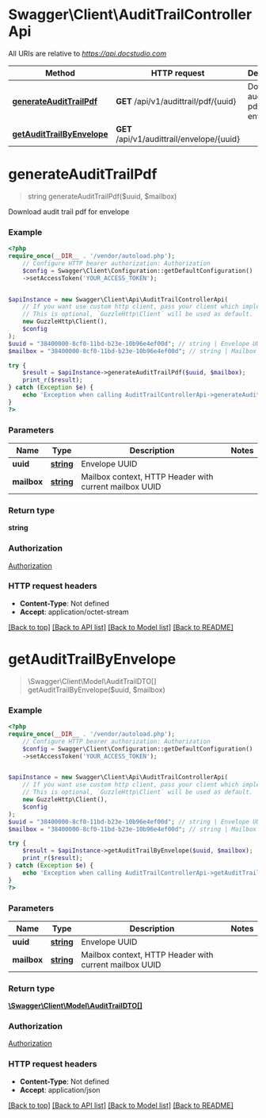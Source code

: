 # Swagger\Client\AuditTrailControllerApi

All URIs are relative to *https://api.docstudio.com*

Method | HTTP request | Description
------------- | ------------- | -------------
[**generateAuditTrailPdf**](AuditTrailControllerApi.md#generateaudittrailpdf) | **GET** /api/v1/audittrail/pdf/{uuid} | Download audit trail pdf for envelope
[**getAuditTrailByEnvelope**](AuditTrailControllerApi.md#getaudittrailbyenvelope) | **GET** /api/v1/audittrail/envelope/{uuid} | 

# **generateAuditTrailPdf**
> string generateAuditTrailPdf($uuid, $mailbox)

Download audit trail pdf for envelope

### Example
```php
<?php
require_once(__DIR__ . '/vendor/autoload.php');
    // Configure HTTP bearer authorization: Authorization
    $config = Swagger\Client\Configuration::getDefaultConfiguration()
    ->setAccessToken('YOUR_ACCESS_TOKEN');


$apiInstance = new Swagger\Client\Api\AuditTrailControllerApi(
    // If you want use custom http client, pass your client which implements `GuzzleHttp\ClientInterface`.
    // This is optional, `GuzzleHttp\Client` will be used as default.
    new GuzzleHttp\Client(),
    $config
);
$uuid = "38400000-8cf0-11bd-b23e-10b96e4ef00d"; // string | Envelope UUID
$mailbox = "38400000-8cf0-11bd-b23e-10b96e4ef00d"; // string | Mailbox context, HTTP Header with current mailbox UUID

try {
    $result = $apiInstance->generateAuditTrailPdf($uuid, $mailbox);
    print_r($result);
} catch (Exception $e) {
    echo 'Exception when calling AuditTrailControllerApi->generateAuditTrailPdf: ', $e->getMessage(), PHP_EOL;
}
?>
```

### Parameters

Name | Type | Description  | Notes
------------- | ------------- | ------------- | -------------
 **uuid** | [**string**](../Model/.md)| Envelope UUID |
 **mailbox** | [**string**](../Model/.md)| Mailbox context, HTTP Header with current mailbox UUID |

### Return type

**string**

### Authorization

[Authorization](../../README.md#Authorization)

### HTTP request headers

 - **Content-Type**: Not defined
 - **Accept**: application/octet-stream

[[Back to top]](#) [[Back to API list]](../../README.md#documentation-for-api-endpoints) [[Back to Model list]](../../README.md#documentation-for-models) [[Back to README]](../../README.md)

# **getAuditTrailByEnvelope**
> \Swagger\Client\Model\AuditTrailDTO[] getAuditTrailByEnvelope($uuid, $mailbox)



### Example
```php
<?php
require_once(__DIR__ . '/vendor/autoload.php');
    // Configure HTTP bearer authorization: Authorization
    $config = Swagger\Client\Configuration::getDefaultConfiguration()
    ->setAccessToken('YOUR_ACCESS_TOKEN');


$apiInstance = new Swagger\Client\Api\AuditTrailControllerApi(
    // If you want use custom http client, pass your client which implements `GuzzleHttp\ClientInterface`.
    // This is optional, `GuzzleHttp\Client` will be used as default.
    new GuzzleHttp\Client(),
    $config
);
$uuid = "38400000-8cf0-11bd-b23e-10b96e4ef00d"; // string | Envelope UUID
$mailbox = "38400000-8cf0-11bd-b23e-10b96e4ef00d"; // string | Mailbox context, HTTP Header with current mailbox UUID

try {
    $result = $apiInstance->getAuditTrailByEnvelope($uuid, $mailbox);
    print_r($result);
} catch (Exception $e) {
    echo 'Exception when calling AuditTrailControllerApi->getAuditTrailByEnvelope: ', $e->getMessage(), PHP_EOL;
}
?>
```

### Parameters

Name | Type | Description  | Notes
------------- | ------------- | ------------- | -------------
 **uuid** | [**string**](../Model/.md)| Envelope UUID |
 **mailbox** | [**string**](../Model/.md)| Mailbox context, HTTP Header with current mailbox UUID |

### Return type

[**\Swagger\Client\Model\AuditTrailDTO[]**](../Model/AuditTrailDTO.md)

### Authorization

[Authorization](../../README.md#Authorization)

### HTTP request headers

 - **Content-Type**: Not defined
 - **Accept**: application/json

[[Back to top]](#) [[Back to API list]](../../README.md#documentation-for-api-endpoints) [[Back to Model list]](../../README.md#documentation-for-models) [[Back to README]](../../README.md)

